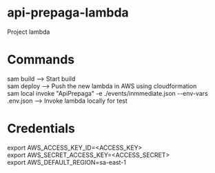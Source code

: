 # api-prepaga-lambda

Project lambda

# Commands

sam build --> Start build <br>
sam deploy --> Push the new lambda in AWS using cloudformation <br>
sam local invoke "ApiPrepaga" -e ./events/inmmediate.json --env-vars .env.json --> Invoke lambda locally for test 

# Credentials

export AWS_ACCESS_KEY_ID=<ACCESS_KEY><br>
export AWS_SECRET_ACCESS_KEY=<ACCESS_SECRET><br>
export AWS_DEFAULT_REGION=sa-east-1


